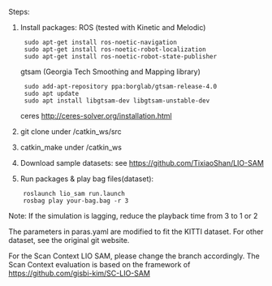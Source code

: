 Steps:
1. Install packages:
    ROS (tested with Kinetic and Melodic)

        sudo apt-get install ros-noetic-navigation
        sudo apt-get install ros-noetic-robot-localization
        sudo apt-get install ros-noetic-robot-state-publisher

    gtsam (Georgia Tech Smoothing and Mapping library)
    

        sudo add-apt-repository ppa:borglab/gtsam-release-4.0
        sudo apt update
        sudo apt install libgtsam-dev libgtsam-unstable-dev

    ceres
        http://ceres-solver.org/installation.html        
        
2. git clone under /catkin_ws/src
3. catkin_make under /catkin_ws
4. Download sample datasets: see https://github.com/TixiaoShan/LIO-SAM
5. Run packages & play bag files(dataset):
```
    roslaunch lio_sam run.launch
    rosbag play your-bag.bag -r 3
```   
Note: If the simulation is lagging, reduce the playback time from 3 to 1 or 2

The parameters in paras.yaml are modified to fit the KITTI dataset.
For other dataset, see the original git website. 

For the Scan Context LIO SAM, please change the branch accordingly. The Scan Context evaluation is based on the framework of https://github.com/gisbi-kim/SC-LIO-SAM
